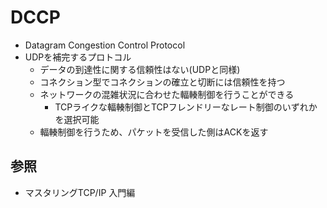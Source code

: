 # DCCP
- Datagram Congestion Control Protocol
- UDPを補完するプロトコル
  - データの到達性に関する信頼性はない(UDPと同様)
  - コネクション型でコネクションの確立と切断には信頼性を持つ
  - ネットワークの混雑状況に合わせた輻輳制御を行うことができる
    - TCPライクな輻輳制御とTCPフレンドリーなレート制御のいずれかを選択可能
  - 輻輳制御を行うため、パケットを受信した側はACKを返す

## 参照
- マスタリングTCP/IP 入門編
